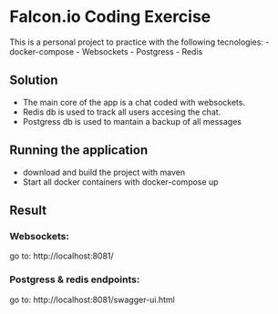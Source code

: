 # Falcon.io Coding Exercise
This is a personal project to practice with the following tecnologies:
	- docker-compose
	- Websockets
	- Postgress
	- Redis

## Solution
 - The main core of the app is a chat coded with websockets.
 - Redis db is used to track all users accesing the chat.
 - Postgress db is used to mantain a backup of all messages

## Running the application
 - download and build the project with maven
 - Start all docker containers with docker-compose up

## Result
### Websockets:
go to: http://localhost:8081/	
### Postgress & redis endpoints:
go to: http://localhost:8081/swagger-ui.html 
